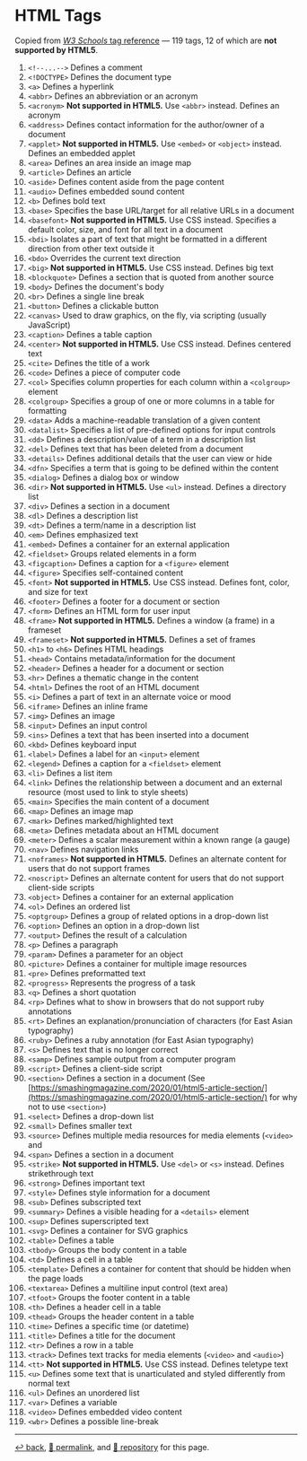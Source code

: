 # HTML Tags

Copied from [*W3 Schools* tag reference](https://www.w3schools.com/tags/) &mdash; 119 tags, 12 of which are **not supported by HTML5**.

1. `<!--...-->`	Defines a comment
1. `<!DOCTYPE>` 	Defines the document type
1. `<a>`	Defines a hyperlink
1. `<abbr>`	Defines an abbreviation or an acronym
1. `<acronym>`	**Not supported in HTML5.** Use `<abbr>` instead. Defines an acronym
1. `<address>`	Defines contact information for the author/owner of a document
1. `<applet>`	**Not supported in HTML5.** Use `<embed>` or `<object>` instead. Defines an embedded applet
1. `<area>`	Defines an area inside an image map
1. `<article>`	Defines an article
1. `<aside>`	Defines content aside from the page content
1. `<audio>`	Defines embedded sound content
1. `<b>`	Defines bold text
1. `<base>`	Specifies the base URL/target for all relative URLs in a document
1. `<basefont>`	**Not supported in HTML5.** Use CSS instead. Specifies a default color, size, and font for all text in a document
1. `<bdi>`	Isolates a part of text that might be formatted in a different direction from other text outside it
1. `<bdo>`	Overrides the current text direction
1. `<big>`	**Not supported in HTML5.** Use CSS instead. Defines big text
1. `<blockquote>`	Defines a section that is quoted from another source
1. `<body>`	Defines the document's body
1. `<br>`	Defines a single line break
1. `<button>`	Defines a clickable button
1. `<canvas>`	Used to draw graphics, on the fly, via scripting (usually JavaScript)
1. `<caption>`	Defines a table caption
1. `<center>`	**Not supported in HTML5.** Use CSS instead. Defines centered text
1. `<cite>`	Defines the title of a work
1. `<code>`	Defines a piece of computer code
1. `<col>`	Specifies column properties for each column within a `<colgroup>` element 
1. `<colgroup>`	Specifies a group of one or more columns in a table for formatting
1. `<data>`	Adds a machine-readable translation of a given content
1. `<datalist>`	Specifies a list of pre-defined options for input controls
1. `<dd>`	Defines a description/value of a term in a description list
1. `<del>`	Defines text that has been deleted from a document
1. `<details>`	Defines additional details that the user can view or hide
1. `<dfn>`	Specifies a term that is going to be defined within the content
1. `<dialog>`	Defines a dialog box or window
1. `<dir>`	**Not supported in HTML5.** Use `<ul>` instead. Defines a directory list
1. `<div>`	Defines a section in a document
1. `<dl>`	Defines a description list
1. `<dt>`	Defines a term/name in a description list
1. `<em>`	Defines emphasized text 
1. `<embed>`	Defines a container for an external application
1. `<fieldset>`	Groups related elements in a form
1. `<figcaption>`	Defines a caption for a `<figure>` element
1. `<figure>`	Specifies self-contained content
1. `<font>`	**Not supported in HTML5.** Use CSS instead. Defines font, color, and size for text
1. `<footer>`	Defines a footer for a document or section
1. `<form>`	Defines an HTML form for user input
1. `<frame>`	**Not supported in HTML5.** Defines a window (a frame) in a frameset
1. `<frameset>`	**Not supported in HTML5.** Defines a set of frames
1. `<h1>` to `<h6>`	Defines HTML headings
1. `<head>`	Contains metadata/information for the document
1. `<header>`	Defines a header for a document or section
1. `<hr>`	Defines a thematic change in the content
1. `<html>`	Defines the root of an HTML document
1. `<i>`	Defines a part of text in an alternate voice or mood
1. `<iframe>`	Defines an inline frame
1. `<img>`	Defines an image
1. `<input>`	Defines an input control
1. `<ins>`	Defines a text that has been inserted into a document
1. `<kbd>`	Defines keyboard input
1. `<label>`	Defines a label for an `<input>` element
1. `<legend>`	Defines a caption for a `<fieldset>` element
1. `<li>`	Defines a list item
1. `<link>`	Defines the relationship between a document and an external resource (most used to link to style sheets)
1. `<main>`	Specifies the main content of a document
1. `<map>`	Defines an image map
1. `<mark>`	Defines marked/highlighted text
1. `<meta>`	Defines metadata about an HTML document
1. `<meter>`	Defines a scalar measurement within a known range (a gauge)
1. `<nav>`	Defines navigation links
1. `<noframes>`	**Not supported in HTML5.** Defines an alternate content for users that do not support frames
1. `<noscript>`	Defines an alternate content for users that do not support client-side scripts
1. `<object>`	Defines a container for an external application
1. `<ol>`	Defines an ordered list
1. `<optgroup>`	Defines a group of related options in a drop-down list
1. `<option>`	Defines an option in a drop-down list
1. `<output>`	Defines the result of a calculation
1. `<p>`	Defines a paragraph
1. `<param>`	Defines a parameter for an object
1. `<picture>`	Defines a container for multiple image resources
1. `<pre>`	Defines preformatted text
1. `<progress>`	Represents the progress of a task
1. `<q>`	Defines a short quotation
1. `<rp>`	Defines what to show in browsers that do not support ruby annotations
1. `<rt>`	Defines an explanation/pronunciation of characters (for East Asian typography)
1. `<ruby>`	Defines a ruby annotation (for East Asian typography)
1. `<s>`	Defines text that is no longer correct
1. `<samp>`	Defines sample output from a computer program
1. `<script>`	Defines a client-side script
1. `<section>`	Defines a section in a document (See [https://smashingmagazine.com/2020/01/html5-article-section/](https://smashingmagazine.com/2020/01/html5-article-section/) for why not to use `<section>`)
1. `<select>`	Defines a drop-down list
1. `<small>`	Defines smaller text
1. `<source>`	Defines multiple media resources for media elements (`<video>` and <audio>)
1. `<span>`	Defines a section in a document
1. `<strike>`	**Not supported in HTML5.** Use `<del>` or `<s>` instead. Defines strikethrough text
1. `<strong>`	Defines important text
1. `<style>`	Defines style information for a document
1. `<sub>`	Defines subscripted text
1. `<summary>`	Defines a visible heading for a `<details>` element
1. `<sup>`	Defines superscripted text
1. `<svg>`	Defines a container for SVG graphics
1. `<table>`	Defines a table
1. `<tbody>`	Groups the body content in a table
1. `<td>`	Defines a cell in a table
1. `<template>`	Defines a container for content that should be hidden when the page loads
1. `<textarea>`	Defines a multiline input control (text area)
1. `<tfoot>`	Groups the footer content in a table
1. `<th>`	Defines a header cell in a table
1. `<thead>`	Groups the header content in a table
1. `<time>`	Defines a specific time (or datetime)
1. `<title>`	Defines a title for the document
1. `<tr>`	Defines a row in a table
1. `<track>`	Defines text tracks for media elements (`<video>` and `<audio>`)
1. `<tt>`	**Not supported in HTML5.** Use CSS instead. Defines teletype text
1. `<u>`	Defines some text that is unarticulated and styled differently from normal text
1. `<ul>`	Defines an unordered list
1. `<var>`	Defines a variable
1. `<video>`	Defines embedded video content
1. `<wbr>`	Defines a possible line-break

<hr>

[&#8617; back](https://psb-david-petty.github.io/www-tutorial/doc/), [&#128279; permalink](https://psb-david-petty.github.io/www-tutorial/doc/tags.html), and [&#128297; repository](https://github.com/psb-david-petty/www-tutorial/blob/main/doc/tags.md) for this page.